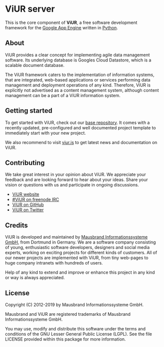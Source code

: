 # ViUR server

This is the core component of **ViUR**, a free software development framework for the [Google App Engine](https://appengine.google.com) written in [Python](https://python.org/).

## About

ViUR provides a clear concept for implementing agile data management software. Its underlying database is Googles Cloud Datastore, which is a scalable document database.

The ViUR framework caters to the implementation of information systems, that are integrated, web-based applications or services performing data management and deployment operations of any kind. Therefore, ViUR is explicitly not advertised as a content management system, although content management can be a part of a ViUR information system.

## Getting started

To get started with ViUR, check out our [base repository](https://github.com/viur-framework/base). It comes with a recently updated, pre-configured and well documented project template to immediately start with your new project.

We also recommend to visit [viur.is](https://www.viur.is/) to get latest news and documentation on ViUR.

## Contributing

We take great interest in your opinion about ViUR. We appreciate your feedback and are looking forward to hear about your ideas. Share your vision or questions with us and participate in ongoing discussions.

- [ViUR website](https://www.viur.is)
- [#ViUR on freenode IRC](https://webchat.freenode.net/?channels=viur)
- [ViUR on GitHub](https://github.com/viur-framework)
- [ViUR on Twitter](https://twitter.com/weloveViUR)

## Credits

ViUR is developed and maintained by [Mausbrand Informationssysteme GmbH](https://www.mausbrand.de/en), from Dortmund in Germany. We are a software company consisting of young, enthusiastic software developers, designers and social media experts, working on exciting projects for different kinds of customers. All of our newer projects are implemented with ViUR, from tiny web-pages to huge company intranets with hundreds of users.

Help of any kind to extend and improve or enhance this project in any kind or way is always appreciated.

## License

Copyright (C) 2012-2019 by Mausbrand Informationssysteme GmbH.

Mausbrand and ViUR are registered trademarks of Mausbrand Informationssysteme GmbH.

You may use, modify and distribute this software under the terms and conditions of the GNU Lesser General Public License (LGPL). See the file LICENSE provided within this package for more information.
